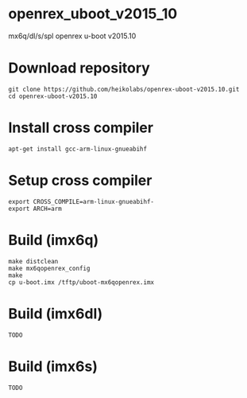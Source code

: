 # openrex_uboot_v2015_10
mx6q/dl/s/spl openrex u-boot v2015.10 
 
# Download repository
    git clone https://github.com/heikolabs/openrex-uboot-v2015.10.git
    cd openrex-uboot-v2015.10
 
# Install cross compiler
    apt-get install gcc-arm-linux-gnueabihf
 
# Setup cross compiler
    export CROSS_COMPILE=arm-linux-gnueabihf-
    export ARCH=arm
 
# Build (imx6q)
    make distclean
    make mx6qopenrex_config
    make
    cp u-boot.imx /tftp/uboot-mx6qopenrex.imx
 
# Build (imx6dl)
    TODO
 
# Build (imx6s)
    TODO
